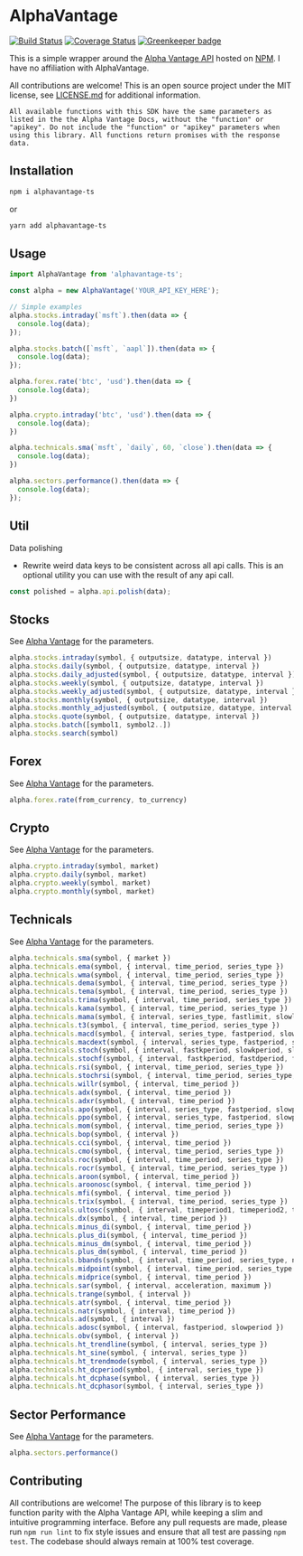 # AlphaVantage

[![Build Status](https://travis-ci.org/zackurben/alphavantage.svg?branch=master)](https://travis-ci.org/zackurben/alphavantage)
[![Coverage Status](https://coveralls.io/repos/github/zackurben/alphavantage/badge.svg?branch=master)](https://coveralls.io/github/zackurben/alphavantage?branch=master)
[![Greenkeeper badge](https://badges.greenkeeper.io/zackurben/alphavantage.svg)](https://greenkeeper.io/)

This is a simple wrapper around the [Alpha Vantage API](https://www.alphavantage.co/documentation/) hosted on [NPM](https://www.npmjs.com/package/alphavantage-ts). I have no affiliation with AlphaVantage.

All contributions are welcome! This is an open source project under the MIT license, see [LICENSE.md](LICENSE.md) for additional information.

`All available functions with this SDK have the same parameters as listed in the the Alpha Vantage Docs, without the "function" or "apikey". Do not include the "function" or "apikey" parameters when using this library. All functions return promises with the response data.`

## Installation
```bash
npm i alphavantage-ts
```
or
```bash
yarn add alphavantage-ts
```

## Usage

```typescript
import AlphaVantage from 'alphavantage-ts';

const alpha = new AlphaVantage('YOUR_API_KEY_HERE');

// Simple examples
alpha.stocks.intraday(`msft`).then(data => {
  console.log(data);
});

alpha.stocks.batch([`msft`, `aapl`]).then(data => {
  console.log(data);
});

alpha.forex.rate('btc', 'usd').then(data => {
  console.log(data);
})

alpha.crypto.intraday('btc', 'usd').then(data => {
  console.log(data);
})

alpha.technicals.sma(`msft`, `daily`, 60, `close`).then(data => {
  console.log(data);
})

alpha.sectors.performance().then(data => {
  console.log(data);
});
```

## Util

Data polishing
  - Rewrite weird data keys to be consistent across all api calls. This is an optional utility you can use with the result of any api call.

```typescript
const polished = alpha.api.polish(data);
```

## Stocks

See [Alpha Vantage](https://www.alphavantage.co/documentation/#time-series-data) for the parameters.
```typescript
alpha.stocks.intraday(symbol, { outputsize, datatype, interval })
alpha.stocks.daily(symbol, { outputsize, datatype, interval })
alpha.stocks.daily_adjusted(symbol, { outputsize, datatype, interval })
alpha.stocks.weekly(symbol, { outputsize, datatype, interval })
alpha.stocks.weekly_adjusted(symbol, { outputsize, datatype, interval })
alpha.stocks.monthly(symbol, { outputsize, datatype, interval })
alpha.stocks.monthly_adjusted(symbol, { outputsize, datatype, interval })
alpha.stocks.quote(symbol, { outputsize, datatype, interval })
alpha.stocks.batch([symbol1, symbol2..])
alpha.stocks.search(symbol)
```

## Forex

See [Alpha Vantage](https://www.alphavantage.co/documentation/#fx) for the parameters.
```typescript
alpha.forex.rate(from_currency, to_currency)
```

## Crypto

See [Alpha Vantage](https://www.alphavantage.co/documentation/#digital-currency) for the parameters.
```typescript
alpha.crypto.intraday(symbol, market)
alpha.crypto.daily(symbol, market)
alpha.crypto.weekly(symbol, market)
alpha.crypto.monthly(symbol, market)
```

## Technicals

See [Alpha Vantage](https://www.alphavantage.co/documentation/#technical-indicators) for the parameters.
```typescript
alpha.technicals.sma(symbol, { market })
alpha.technicals.ema(symbol, { interval, time_period, series_type })
alpha.technicals.wma(symbol, { interval, time_period, series_type })
alpha.technicals.dema(symbol, { interval, time_period, series_type })
alpha.technicals.tema(symbol, { interval, time_period, series_type })
alpha.technicals.trima(symbol, { interval, time_period, series_type })
alpha.technicals.kama(symbol, { interval, time_period, series_type })
alpha.technicals.mama(symbol, { interval, series_type, fastlimit, slowlimit })
alpha.technicals.t3(symbol, { interval, time_period, series_type })
alpha.technicals.macd(symbol, { interval, series_type, fastperiod, slowperiod, signalperiod })
alpha.technicals.macdext(symbol, { interval, series_type, fastperiod, slowperiod, signalperiod, fastmatype, slowmatype, signalmatype })
alpha.technicals.stoch(symbol, { interval, fastkperiod, slowkperiod, slowdperiod, slowkmatype, slowdmatype })
alpha.technicals.stochf(symbol, { interval, fastkperiod, fastdperiod, fastdmatype })
alpha.technicals.rsi(symbol, { interval, time_period, series_type })
alpha.technicals.stochrsi(symbol, { interval, time_period, series_type, fastkperiod, slowdperiod, fastdmatype })
alpha.technicals.willr(symbol, { interval, time_period })
alpha.technicals.adx(symbol, { interval, time_period })
alpha.technicals.adxr(symbol, { interval, time_period })
alpha.technicals.apo(symbol, { interval, series_type, fastperiod, slowperiod, matype })
alpha.technicals.ppo(symbol, { interval, series_type, fastperiod, slowperiod, matype })
alpha.technicals.mom(symbol, { interval, time_period, series_type })
alpha.technicals.bop(symbol, { interval })
alpha.technicals.cci(symbol, { interval, time_period })
alpha.technicals.cmo(symbol, { interval, time_period, series_type })
alpha.technicals.roc(symbol, { interval, time_period, series_type })
alpha.technicals.rocr(symbol, { interval, time_period, series_type })
alpha.technicals.aroon(symbol, { interval, time_period })
alpha.technicals.aroonosc(symbol, { interval, time_period })
alpha.technicals.mfi(symbol, { interval, time_period })
alpha.technicals.trix(symbol, { interval, time_period, series_type })
alpha.technicals.ultosc(symbol, { interval, timeperiod1, timeperiod2, timeperiod3 })
alpha.technicals.dx(symbol, { interval, time_period })
alpha.technicals.minus_di(symbol, { interval, time_period })
alpha.technicals.plus_di(symbol, { interval, time_period })
alpha.technicals.minus_dm(symbol, { interval, time_period })
alpha.technicals.plus_dm(symbol, { interval, time_period })
alpha.technicals.bbands(symbol, { interval, time_period, series_type, nbdevup, nbdevdn })
alpha.technicals.midpoint(symbol, { interval, time_period, series_type })
alpha.technicals.midprice(symbol, { interval, time_period })
alpha.technicals.sar(symbol, { interval, acceleration, maximum })
alpha.technicals.trange(symbol, { interval })
alpha.technicals.atr(symbol, { interval, time_period })
alpha.technicals.natr(symbol, { interval, time_period })
alpha.technicals.ad(symbol, { interval })
alpha.technicals.adosc(symbol, { interval, fastperiod, slowperiod })
alpha.technicals.obv(symbol, { interval })
alpha.technicals.ht_trendline(symbol, { interval, series_type })
alpha.technicals.ht_sine(symbol, { interval, series_type })
alpha.technicals.ht_trendmode(symbol, { interval, series_type })
alpha.technicals.ht_dcperiod(symbol, { interval, series_type })
alpha.technicals.ht_dcphase(symbol, { interval, series_type })
alpha.technicals.ht_dcphasor(symbol, { interval, series_type })
```

## Sector Performance

See [Alpha Vantage](https://www.alphavantage.co/documentation/#sector-information) for the parameters.
```typescript
alpha.sectors.performance()
```

## Contributing

All contributions are welcome! The purpose of this library is to keep function parity with the Alpha Vantage API, while keeping a slim and intuitive programming interface. Before any pull requests are made, please run `npm run lint` to fix style issues and ensure that all test are passing `npm test`. The codebase should always remain at 100% test coverage.
